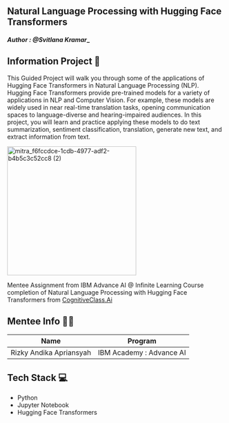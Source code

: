 ## Natural Language Processing with Hugging Face Transformers
#### _Author : @Svitlana Kramar__

## Information Project 🔎
This Guided Project will walk you through some of the applications of Hugging Face Transformers in Natural Language Processing (NLP). Hugging Face Transformers 
provide pre-trained models for a variety of applications in NLP and Computer Vision.
For example, these models are widely used in near real-time translation tasks, opening communication spaces to language-diverse and hearing-impaired audiences. 
In this project, you will learn and practice applying these models to do text summarization, sentiment classification, translation, generate new text, and extract information from text.

<img width="299" alt="mitra_f6fccdce-1cdb-4977-adf2-b4b5c3c52cc8 (2)" src="https://github.com/Milkiiy/The-Art-of-Prompt-Engineering/assets/114728966/a04e511d-9e34-4c69-b6b8-135a14c7551f"><br />

Mentee Assignment from IBM Advance AI @ Infinite Learning Course completion of Natural Language Processing with Hugging 
Face Transformers from [CognitiveClass.Ai](https://cognitiveclass.ai)

## Mentee Info 🧑‍💻
| Name                 | Program  |
|----------------------|----------|
| Rizky Andika Apriansyah | IBM Academy : Advance AI |

## Tech Stack 💻
- Python
- Jupyter Notebook
- Hugging Face Transformers
